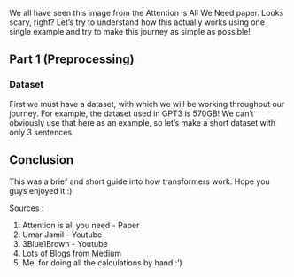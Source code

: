 We all have seen this image from the Attention is All We Need paper. Looks scary, right? Let’s try to understand how this actually works using one single example and try to make this journey as simple as possible!
## Part 1 (Preprocessing)

### Dataset

First we must have a dataset, with which we will be working throughout our journey. For example, the dataset used in GPT3 is 570GB! We can’t obviously use that here as an example, so let’s make a short dataset with only 3 sentences
## Conclusion

This was a brief and short guide into how transformers work. Hope you guys enjoyed it :)

Sources :

1. Attention is all you need - Paper
2. Umar Jamil - Youtube
3. 3Blue1Brown - Youtube
4. Lots of Blogs from Medium
5. Me, for doing all the calculations by hand :’)

